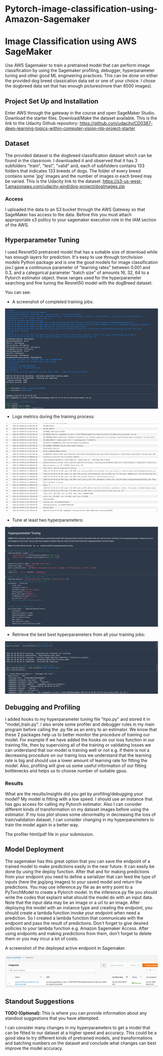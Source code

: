 # Pytorch-image-classification-using-Amazon-Sagemaker
# Image Classification using AWS SageMaker

Use AWS Sagemaker to train a pretrained model that can perform image classification by using the Sagemaker profiling, debugger, hyperparameter tuning and other good ML engineering practices. This can be done on either the provided dog breed classication data set or one of your choice.
I chose the dogbreed data set that has enough pictures(more than 8500 images).

## Project Set Up and Installation
Enter AWS through the gateway in the course and open SageMaker Studio. 
Download the starter files.
Download/Make the dataset available. 
This is the link to the Udacity Github repository:
https://github.com/udacity/CD0387-deep-learning-topics-within-computer-vision-nlp-project-starter

## Dataset
The provided dataset is the dogbreed classification dataset which can be found in the classroom. I downloaded it and observed that it has 3 subfolders "train", "test", "valid" and, each of subfolders contains 133 folders that indicates 133 breeds of dogs. The folder of every breed contains some 'jpg' images and the number of images in each breed may be varied. This is the Udacity link to the dataset:
https://s3-us-west-1.amazonaws.com/udacity-aind/dog-project/dogImages.zip

### Access
I uploaded the data to an S3 bucket through the AWS Gateway so that SageMaker has access to the data. Before this you must attach approporiate s3 pollicy to your sagemaker execution role in the IAM section of the AWS. 

## Hyperparameter Tuning
I used Resnet50 pretrained model that has a suitable size of download while has enough layers for prediction. It's easy to use through torchvision models Python package and is one the good models for image classification jos.I gave a continuous parameter of "learning rates" between 0.001 and 0.3, and a categorical parameter "batch size" of amounts 16, 32, 64  to a Pytorch estimator object. these ranges used for the hyperparameter searching and fine tuning the Resnet50 model with the dogBreed dataset. 

You can see:

- A screenshot of completed training jobs:

![](readme_images/profiling_training_successfully.png)

- Logs metrics during the training process:

![](readme_images/training_log_script.png)

- Tune at least two hyperparameters:

![](readme_images/hpo_tuning.png)

- Retrieve the best best hyperparameters from all your training jobs:

![](readme_images/best_hpo.png)

## Debugging and Profiling

I added hooks to my hyperparameter tuning file "hpo.py" and stored it in "model_train.py". I also wrote some profiler and debugger rules in my main program before calling the .py file as an entry to an estimator. We know that these 2 packages help us to better monitor the procedure of training our model. For example if we have added the hooks on our loss function in our training file, then by supervising all of the training or validating losses we can understand that our model is training well or not e.g. if there is not a decreasing procedure on our trainig loss we understand that the learning rate is big and should use a lower amount of learning rate for fitting the model. Also, profiling will give us some useful information of our fitting bottlenecks and helps us to choose number of suitable gpus.

### Results
What are the results/insights did you get by profiling/debugging your model?
My model is fitting with a low speed. I should use an instance that has gpu access for calling my Pytorch estimator. Also I can consider different kinds of transformation on my dataset images before using the estimator. If my loss plot shows some obnormality in decreasing the loss of train/validation dataset, I can consider changing in my hyperparameters to train the model again in a better way.

The profiler html/pdf file in your submission.



## Model Deployment

The sagemaker has this great option that you can save the endpoint of a trained model to make predictions easily in the near future. It can easily be done by using the deploy function. After that and for making predictions from your endpoint you need to define a serializer that can feed the type of inputs (here the jpg/png images) to your saved model and return the predictions. You may use inference.py file as an entry point to a PyTorchModel to create a Pytorch model. In the inference.py file you should write the codes that explaint what should the model do with an input data. Note that the input data may be an image or a url to an image. After deploying the model with an instance type and creating the endpoint, you should create a lambda function invoke your endpoint when need a prediction. So I created a lambda function that communicate with the endpoint and pass the result of predictions. Don't forget to give desired pollicies to your lambda function e.g. Amazon Sagemaker Access. After using endpoints and making predictions from them, don't forget to delete them or you may incur a lot of costs.

A screenshot of the deployed active endpoint in Sagemaker.

![](readme_images/endpoint_InService.png)

## Standout Suggestions
**TODO (Optional):** This is where you can provide information about any standout suggestions that you have attempted.

I can consider many changes in my hyperparameters to get a model that can be fitted to our dataset at a higher speed and accuracy. This could be a good idea to try different kinds of pretrained models, and transformations and batching numbers on the dataset and conclude what changes can best improve the model accuracy.

